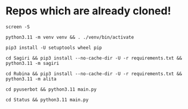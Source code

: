 # Repos which are already cloned!


```
screen -S 
```
```
python3.11 -m venv venv && . ./venv/bin/activate
```
```
pip3 install -U setuptools wheel pip
```
```
cd Sagiri && pip3 install --no-cache-dir -U -r requirements.txt && python3.11 -m sagiri
```
```
cd Rubina && pip3 install --no-cache-dir -U -r requirements.txt && python3.11 -m alita
```
```
cd pyuserbot && python3.11 main.py
```
```
cd Status && python3.11 main.py
```
